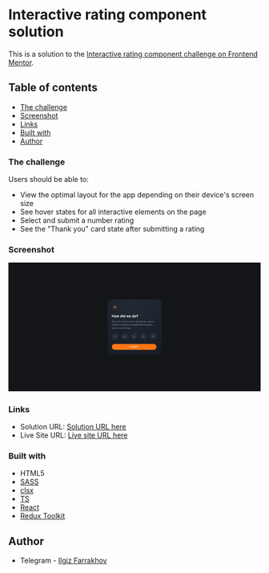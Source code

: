 # Interactive rating component solution

This is a solution to the [Interactive rating component challenge on Frontend Mentor](https://www.frontendmentor.io/challenges/interactive-rating-component-koxpeBUmI).

## Table of contents

  - [The challenge](#the-challenge)
  - [Screenshot](#screenshot)
  - [Links](#links)
  - [Built with](#built-with)
  - [Author](#author)


### The challenge

Users should be able to:

- View the optimal layout for the app depending on their device's screen size
- See hover states for all interactive elements on the page
- Select and submit a number rating
- See the "Thank you" card state after submitting a rating

### Screenshot

![](./src/assets/screenshot.jpg)

### Links

- Solution URL: [Solution URL here](https://your-solution-url.com)
- Live Site URL: [Live site URL here](https://your-live-site-url.com)

### Built with

- HTML5 
- [SASS](https://sass-lang.com/)
- [clsx](https://www.npmjs.com/package/clsx)
- [TS](https://www.typescriptlang.org/)
- [React](https://reactjs.org/) 
- [Redux Toolkit](https://redux-toolkit.js.org/) 

## Author

- Telegram - [Ilgiz Farrakhov](https://t.me/Gizmo51)

